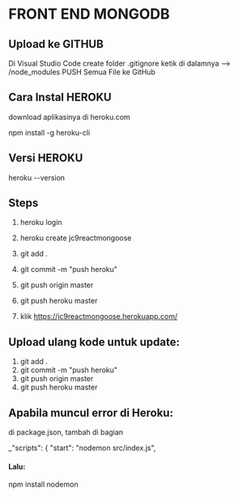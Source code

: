 # FRONT END MONGODB


## Upload ke GITHUB

Di Visual Studio Code create folder .gitignore ketik di dalamnya --> /node_modules
PUSH Semua File ke GitHub


## Cara Instal HEROKU
download aplikasinya di heroku.com

npm install -g heroku-cli

## Versi HEROKU

heroku --version

##  Steps
1. heroku login
2. heroku create jc9reactmongoose

3. git add .
4. git commit -m "push heroku"
5. git push origin master
6. git push heroku master
7. klik https://jc9reactmongoose.herokuapp.com/

##  Upload ulang kode untuk update:
1. git add .
2. git commit -m "push heroku"
3. git push origin master
4. git push heroku master



## Apabila muncul error di Heroku:

di package.json, tambah di bagian

_"scripts": {
    "start": "nodemon src/index.js",

#### Lalu:

npm install nodemon

